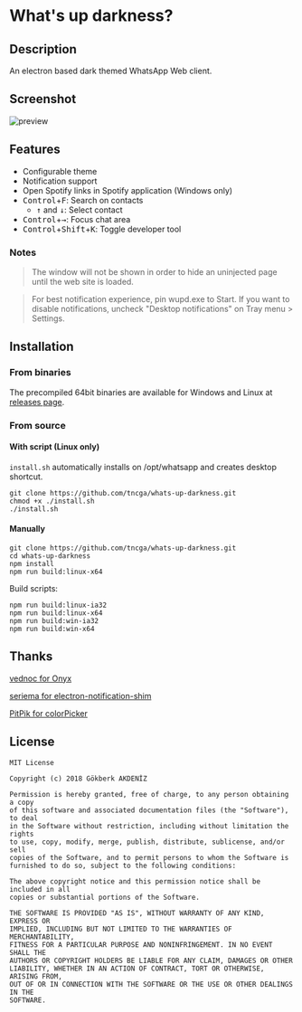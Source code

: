 
# What's up darkness?

## Description
An electron based dark themed WhatsApp Web client.

## Screenshot
![preview](https://image.ibb.co/nhjj49/app.jpg)

## Features
 - Configurable theme
 - Notification support
 - Open Spotify links in Spotify application (Windows only)
 - <kbd>Control</kbd>+<kbd>F</kbd>: Search on contacts
	 - <kbd>↑</kbd> and <kbd>↓</kbd>: Select contact
 - <kbd>Control</kbd>+<kbd>→</kbd>: Focus chat area
 - <kbd>Control</kbd>+<kbd>Shift</kbd>+<kbd>K</kbd>: Toggle developer tool


### Notes
> The window will not be shown in order to hide an uninjected page until the web site is loaded.

> For best notification experience, pin wupd.exe to Start. If you want to disable notifications, uncheck "Desktop notifications" on Tray menu > Settings.


## Installation
### From binaries
The precompiled 64bit binaries are available for Windows and Linux at [releases page](https://github.com/tncga/whats-up-darkness/releases/latest).

### From source
#### With script (Linux only)
`install.sh` automatically installs on /opt/whatsapp and creates desktop shortcut.

	git clone https://github.com/tncga/whats-up-darkness.git
	chmod +x ./install.sh
	./install.sh

#### Manually
	git clone https://github.com/tncga/whats-up-darkness.git
	cd whats-up-darkness
	npm install
	npm run build:linux-x64

Build scripts:

	npm run build:linux-ia32
	npm run build:linux-x64
	npm run build:win-ia32
	npm run build:win-x64

## Thanks
[vednoc for Onyx](https://github.com/vednoc/onyx)

[seriema for electron-notification-shim](https://github.com/seriema/electron-notification-shim)

[PitPik for colorPicker](https://github.com/PitPik/colorPicker)

## License

	MIT License

	Copyright (c) 2018 Gökberk AKDENİZ

	Permission is hereby granted, free of charge, to any person obtaining a copy
	of this software and associated documentation files (the "Software"), to deal
	in the Software without restriction, including without limitation the rights
	to use, copy, modify, merge, publish, distribute, sublicense, and/or sell
	copies of the Software, and to permit persons to whom the Software is
	furnished to do so, subject to the following conditions:

	The above copyright notice and this permission notice shall be included in all
	copies or substantial portions of the Software.

	THE SOFTWARE IS PROVIDED "AS IS", WITHOUT WARRANTY OF ANY KIND, EXPRESS OR
	IMPLIED, INCLUDING BUT NOT LIMITED TO THE WARRANTIES OF MERCHANTABILITY,
	FITNESS FOR A PARTICULAR PURPOSE AND NONINFRINGEMENT. IN NO EVENT SHALL THE
	AUTHORS OR COPYRIGHT HOLDERS BE LIABLE FOR ANY CLAIM, DAMAGES OR OTHER
	LIABILITY, WHETHER IN AN ACTION OF CONTRACT, TORT OR OTHERWISE, ARISING FROM,
	OUT OF OR IN CONNECTION WITH THE SOFTWARE OR THE USE OR OTHER DEALINGS IN THE
	SOFTWARE.
